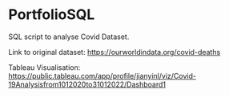 # PortfolioSQL

SQL script to analyse Covid Dataset. 

Link to original dataset: https://ourworldindata.org/covid-deaths

Tableau Visualisation: https://public.tableau.com/app/profile/jianyinl/viz/Covid-19Analysisfrom1012020to31012022/Dashboard1
